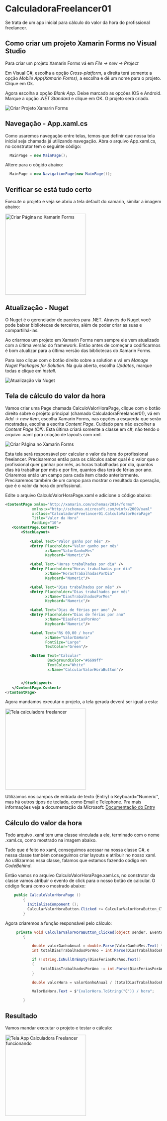 # CalculadoraFreelancer01

Se trata de um app inicial para cálculo do valor da hora do profissional freelancer.

## Como criar um projeto Xamarin Forms no Visual Studio

Para criar um projeto Xamarin Forms vá em  <i>File -> new -> Project</i>

Em Visual C#, escolha a opção  <i>Cross-platform</i>, a direita terá somente a opção <i>Mobile App(Xamarin Forms)</i>, a escolha e dê um nome para o projeto. Clique em Ok.

Agora escolha a opção <i>Blank App</i>. Deixe marcado as opções IOS e Android. Marque a opção <i>.NET Standard</i> e clique em OK. O projeto será criado.

![Criar Projeto Xamarin Forms](https://github.com/dayaneLima/CalculadoraFreelancer01/blob/master/Docs/Gifs/criacaoProjeto.gif)

## Navegação - App.xaml.cs
Como usaremos navegação entre telas, temos que definir que nossa tela inicial seja chamada já utilizando navegação. Abra o arquivo App.xaml.cs, no construtor tem o seguinte código:

```c#
  MainPage = new MainPage();
```

Altere para o cógido abaixo:

```c#
  MainPage = new NavigationPage(new MainPage());
```

## Verificar se está tudo certo
Execute o projeto e veja se abriu a tela default do xamarin, similar a imagem abaixo:

<img src="https://github.com/dayaneLima/CalculadoraFreelancer01/blob/master/Docs/Imgs/telaInicialXamarin.PNG" alt="Criar Página no Xamarin Forms" width="260">

## Atualização - Nuget

O Nuget é o gerenciador de pacotes para .NET. Através do Nuget você pode baixar bibliotecas de terceiros, além de poder criar as suas e compartilhá-las.

Ao criarmos um projeto em Xamarin Forms nem sempre ele vem atualizado com a última versão do framework. Então antes de começar a codificarmos é bom atualizar para a última versão das bibliotecas do Xamarin Forms. 

Para isso clique com o botão direito sobre a solution e vá em <i>Manage Nuget Packages for Solution</i>. Na guia aberta, escolha <i>Updates</i>, marque todas e clique em <i>install</i>.

![Atualização via Nuget](https://github.com/dayaneLima/CalculadoraFreelancer01/blob/master/Docs/Gifs/atualizacaoNuget.gif)

## Tela de cálculo do valor da hora

Vamos criar uma Page chamada CalculoValorHoraPage, clique com o botão direito sobre o projeto principal (chamado CalculadoraFreelancer01), vá em <i>Add -> new item</i>, escolha Xamarin Forms, nas opções a esquerda que serão mostradas, escolha a escrita <i>Content Page</i>. Cuidado para não escolher a <i>Content Page (C#)</i>. Esta última criará somente a classe em c#, não tendo o arquivo .xaml para criação de layouts com xml.

![Criar Página no Xamarin Forms](https://github.com/dayaneLima/CalculadoraFreelancer01/blob/master/Docs/Gifs/criacaoPage.gif)

Esta tela será responsável por calcular o valor da hora do profissional freelancer. Precisaremos então para os cálculos saber qual é o valor que o profissional quer ganhar por mês, as horas trabalhadas por dia, quantos dias irá trabalhar por mês e por fim, quantos dias terá de férias por ano. Criaremos então um campo para cada item citado anteriormente. Precisaremos também de um campo para mostrar o resultado da operação, que é o valor da hora do profissional.

Edite o arquivo CalculoValorHoraPage.xaml e adicione o código abaixo:

 ```xml
<ContentPage xmlns="http://xamarin.com/schemas/2014/forms"
             xmlns:x="http://schemas.microsoft.com/winfx/2009/xaml"
             x:Class="CalculadoraFreelancer01.CalculoValorHoraPage"
             Title="Valor da Hora"
             Padding="10">
    <ContentPage.Content>
        <StackLayout>
            
            <Label Text="Valor ganho por mês" />
            <Entry Placeholder="Valor ganho por mês"
                   x:Name="ValorGanhoMes"
                   Keyboard="Numeric"/>

            <Label Text="Horas trabalhadas por dia" />
            <Entry Placeholder="Horas trabalhadas por dia"
                   x:Name="HorasTrabalhadasPorDia"
                   Keyboard="Numeric"/>

            <Label Text="Dias trabalhados por mês" />
            <Entry Placeholder="Dias trabalhados por mês"
                   x:Name="DiasTrabalhadosPorMes"
                   Keyboard="Numeric"/>

            <Label Text="Dias de férias por ano" />
            <Entry Placeholder="Dias de férias por ano"
                   x:Name="DiasFeriasPorAno"
                   Keyboard="Numeric"/>

            <Label Text="R$ 00,00 / hora"
                   x:Name="ValorDaHora"
                   FontSize="Large"
                   TextColor="Green"/>

            <Button Text="Calcular"
                    BackgroundColor="#6699ff"
                    TextColor="White"
                    x:Name="CalcularValorHoraButton"/>


        </StackLayout>
    </ContentPage.Content>
</ContentPage>
```` 

Agora mandamos executar o projeto, a tela gerada deverá ser igual a esta:

<img src="https://github.com/dayaneLima/CalculadoraFreelancer01/blob/master/Docs/Imgs/calculadoraFreelancerO1TelaValorHora.PNG" alt="Tela calculadora freelancer" width="260">

Utilizamos nos campos de entrada de texto (Entry) o Keyboard="Numeric", mas há outros tipos de teclado, como Email e Telephone. Pra mais informações veja a documentação da Microsoft: <a  href='https://docs.microsoft.com/en-us/xamarin/xamarin-forms/user-interface/text/entry' target="_blank">Documentação do Entry</a>

## Cálculo do valor da hora

Todo arquivo .xaml tem uma classe vinculada a ele, terminado com o nome .xaml.cs, como mostrado na imagem abaixo.


Tudo que é feito no xaml, conseguimos acessar na nossa classe C#, e nessa classe também conseguimos criar layouts e atribuir no nosso xaml. Ao utilizarmos essa classe, falamos que estamos fazendo código em <i>CodeBehind</i>.

Então vamos no arquivo CalculoValorHoraPage.xaml.cs, no construtor da classe vamos atribuir o evento de click para o nosso botão de calcular. O código ficará como o mostrado abaixo:

```c#
	public CalculoValorHoraPage ()
		{
          InitializeComponent ();
          CalcularValorHoraButton.Clicked += CalcularValorHoraButton_Clicked;
		}
````

Agora criaremos a função responsável pelo cálculo:

```c#
     private void CalcularValorHoraButton_Clicked(object sender, EventArgs e)
        {

            double valorGanhoAnual = double.Parse(ValorGanhoMes.Text) * 12;
            int totalDiasTrabalhadosPorAno = int.Parse(DiasTrabalhadosPorMes.Text) * 12;

            if (!string.IsNullOrEmpty(DiasFeriasPorAno.Text))
            {
                totalDiasTrabalhadosPorAno -= int.Parse(DiasFeriasPorAno.Text);
            }

            double valorHora = valorGanhoAnual / (totalDiasTrabalhadosPorAno * int.Parse(HorasTrabalhadasPorDia.Text));

            ValorDaHora.Text = $"{valorHora.ToString("C")} / hora";

        }
````
 
## Resultado

Vamos mandar executar o projeto e testar o cálculo:

<img src="https://github.com/dayaneLima/CalculadoraFreelancer01/blob/master/Docs/Gifs/calculadoraFreelancer01.gif" alt="Tela App Calculadora Freelancer funcionando" width="260">
